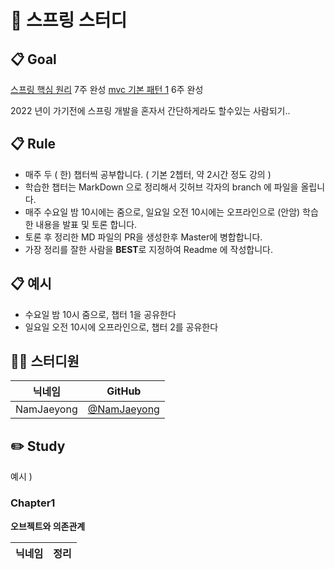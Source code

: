 # 👋 스프링 스터디

## 📋 Goal
[스프링 핵심 원리](https://www.inflearn.com/course/%EC%8A%A4%ED%94%84%EB%A7%81-%ED%95%B5%EC%8B%AC-%EC%9B%90%EB%A6%AC-%EA%B8%B0%EB%B3%B8%ED%8E%B8#reviews) 7주 완성
[mvc 기본 패턴 1](https://www.inflearn.com/course/%EC%8A%A4%ED%94%84%EB%A7%81-mvc-1) 6주 완성

2022 년이 가기전에 스프링 개발을 혼자서 간단하게라도 할수있는 사람되기..

## 📋 Rule

- 매주 두 ( 한) 챕터씩 공부합니다. ( 기본 2쳅터, 약 2시간 정도 강의 ) 
- 학습한 챕터는 MarkDown 으로 정리해서 깃허브 각자의 branch 에 파일을 올립니다.
- 매주 수요일 밤 10시에는 줌으로, 일요일 오전 10시에는 오프라인으로 (안암) 학습한 내용을 발표 및 토론 합니다.
- 토론 후 정리한 MD 파일의 PR을 생성한후 Master에 병합합니다.
- 가장 정리를 잘한 사람을 **BEST**로 지정하여 Readme 에 작성합니다.

## 📋 예시 
- 수요일 밤 10시 줌으로, 챕터 1을 공유한다
- 일요일 오전 10시에 오프라인으로, 챕터 2를 공유한다

## 👨‍💻 스터디원

|닉네임|GitHub
| ---- | --- |
| NamJaeyong | [@NamJaeyong](https://github.com/NamJaeyong) |

## ✏️ Study

예시 )

###  Chapter1

**오브젝트와 의존관계**

|닉네임| 정리
| ---- | --- |

